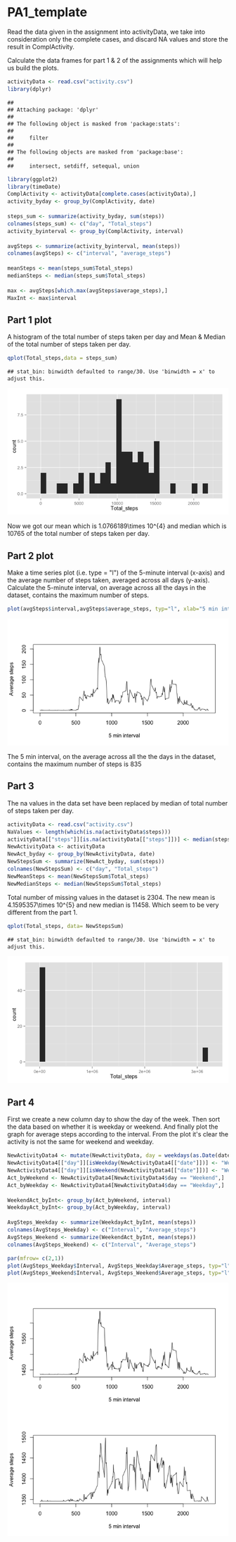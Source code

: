 # PA1_template
Read the data given in the assignment into activityData, we take into consideration only the complete cases, and discard NA values and store the result in ComplActivity.

Calculate the data frames for part 1 & 2 of the assignments which will help us build the plots.


```r
activityData <- read.csv("activity.csv")
library(dplyr)
```

```
## 
## Attaching package: 'dplyr'
## 
## The following object is masked from 'package:stats':
## 
##     filter
## 
## The following objects are masked from 'package:base':
## 
##     intersect, setdiff, setequal, union
```

```r
library(ggplot2)
library(timeDate)
ComplActivity <- activityData[complete.cases(activityData),]
activity_byday <- group_by(ComplActivity, date)

steps_sum <- summarize(activity_byday, sum(steps))
colnames(steps_sum) <- c("day", "Total_steps")
activity_byinterval <- group_by(ComplActivity, interval)

avgSteps <- summarize(activity_byinterval, mean(steps))
colnames(avgSteps) <- c("interval", "average_steps")

meanSteps <- mean(steps_sum$Total_steps)
medianSteps <- median(steps_sum$Total_steps)

max <- avgSteps[which.max(avgSteps$average_steps),]
MaxInt <- max$interval
```
## Part 1 plot

A histogram of the total number of steps taken per day and Mean & Median of the total number of steps taken per day.


```r
qplot(Total_steps,data = steps_sum)
```

```
## stat_bin: binwidth defaulted to range/30. Use 'binwidth = x' to adjust this.
```

![](PA1_template_files/figure-html/histogramPlot-1.png) 

Now we got our mean which is 1.0766189\times 10^{4} and median which is 10765 of the total number of steps taken per day.

## Part 2 plot

Make a time series plot (i.e. type = "l") of the 5-minute interval (x-axis) and the average number of steps taken, averaged across all days (y-axis).
Calculate the  5-minute interval, on average across all the days in the dataset, contains the maximum number of steps.



```r
plot(avgSteps$interval,avgSteps$average_steps, typ="l", xlab="5 min interval", ylab = "Average steps")
```

![](PA1_template_files/figure-html/timePlot-1.png) 

The 5 min interval, on the average across all the the days in the dataset, contains the maximum number of steps is 835

## Part 3 
The na values in the data set have been replaced by median of total number of steps taken per day. 


```r
activityData <- read.csv("activity.csv")
NaValues <- length(which(is.na(activityData$steps)))
activityData[["steps"]][is.na(activityData[["steps"]])] <- median(steps_sum$Total_steps)
NewActivityData <- activityData
NewAct_byday <- group_by(NewActivityData, date)
NewStepsSum <- summarize(NewAct_byday, sum(steps))
colnames(NewStepsSum) <- c("day", "Total_steps")
NewMeanSteps <- mean(NewStepsSum$Total_steps)
NewMedianSteps <- median(NewStepsSum$Total_steps)
```

Total number of missing values in the dataset is 2304. The new mean is 4.1595357\times 10^{5} and new median is 11458. Which seem to be very different from the part 1.


```r
qplot(Total_steps, data= NewStepsSum)
```

```
## stat_bin: binwidth defaulted to range/30. Use 'binwidth = x' to adjust this.
```

![](PA1_template_files/figure-html/part3_plot-1.png) 
## Part 4
First we create a new column day to show the day of the week. Then sort the data based on whether it
is weekday or weekend. And finally plot the graph for average steps according to the interval. From the plot it's clear the activity is not the same for weekend and weekday.


```r
NewActivityData4 <- mutate(NewActivityData, day = weekdays(as.Date(date))) 
NewActivityData4[["day"]][isWeekday(NewActivityData4[["date"]])] <- "Weekday"
NewActivityData4[["day"]][isWeekend(NewActivityData4[["date"]])] <- "Weekend"
Act_byWeekend <- NewActivityData4[NewActivityData4$day == "Weekend",]
Act_byWeekday <- NewActivityData4[NewActivityData4$day == "Weekday",]

WeekendAct_byInt<- group_by(Act_byWeekend, interval)
WeekdayAct_byInt<- group_by(Act_byWeekday, interval)

AvgSteps_Weekday <- summarize(WeekdayAct_byInt, mean(steps))
colnames(AvgSteps_Weekday) <- c("Interval", "Average_steps")
AvgSteps_Weekend <- summarize(WeekendAct_byInt, mean(steps))
colnames(AvgSteps_Weekend) <- c("Interval", "Average_steps")
```


```r
par(mfrow= c(2,1))
plot(AvgSteps_Weekday$Interval, AvgSteps_Weekday$Average_steps, typ="l", xlab="5 min interval", ylab = "Average steps")
plot(AvgSteps_Weekend$Interval, AvgSteps_Weekend$Average_steps, typ="l", xlab="5 min interval", ylab = "Average steps")
```

![](PA1_template_files/figure-html/part4_plot-1.png) 


